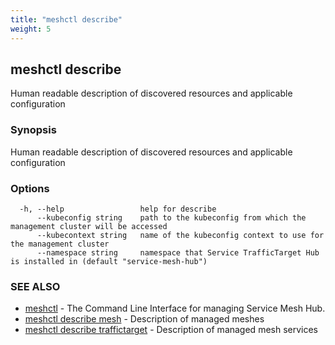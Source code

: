 ```yaml
---
title: "meshctl describe"
weight: 5
---
```

## meshctl describe

Human readable description of discovered resources and applicable configuration

### Synopsis

Human readable description of discovered resources and applicable configuration

### Options

```
  -h, --help                 help for describe
      --kubeconfig string    path to the kubeconfig from which the management cluster will be accessed
      --kubecontext string   name of the kubeconfig context to use for the management cluster
      --namespace string     namespace that Service TrafficTarget Hub is installed in (default "service-mesh-hub")
```

### SEE ALSO

* [meshctl](../meshctl)	 - The Command Line Interface for managing Service Mesh Hub.
* [meshctl describe mesh](../meshctl_describe_mesh)	 - Description of managed meshes
* [meshctl describe traffictarget](../meshctl_describe_traffictarget)	 - Description of managed mesh services

